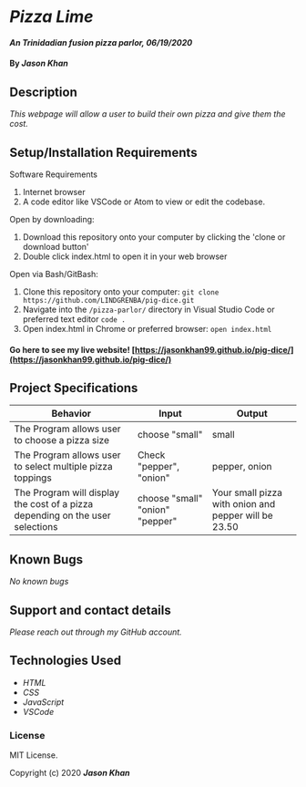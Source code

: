 # _Pizza Lime_

#### _An Trinidadian fusion pizza parlor, 06/19/2020_

#### By _**Jason Khan**_

## Description

_This webpage will allow a user to build their own pizza and give them the cost._

## Setup/Installation Requirements

Software Requirements
1. Internet browser
2. A code editor like VSCode or Atom to view or edit the codebase.

Open by downloading:
1. Download this repository onto your computer by clicking the 'clone or download button'
2. Double click index.html to open it in your web browser

Open via Bash/GitBash:
1. Clone this repository onto your computer:
`git clone https://github.com/LINDGRENBA/pig-dice.git`
2. Navigate into the `/pizza-parlor/` directory in Visual Studio Code or preferred text editor
`code .`
3. Open index.html in Chrome or preferred browser:
`open index.html`

#### Go here to see my live website! [https://jasonkhan99.github.io/pig-dice/](https://jasonkhan99.github.io/pig-dice/)

## Project Specifications

| Behavior | Input | Output |
| -------- | ----- | ------ |
| The Program allows user to choose a pizza size | choose "small" | small |
| The Program allows user to select multiple pizza toppings | Check "pepper", "onion" | pepper, onion |
| The Program will display the cost of a pizza depending on the user selections | choose "small" "onion" "pepper"  | Your small pizza with onion and pepper will be 23.50 |

## Known Bugs

_No known bugs_

## Support and contact details

_Please reach out through my GitHub account._

## Technologies Used

* _HTML_
* _CSS_
* _JavaScript_
* _VSCode_

### License

MIT License.

Copyright (c) 2020 **_Jason Khan_**
